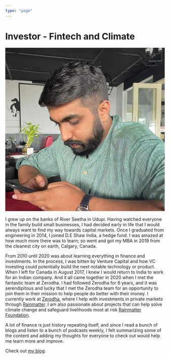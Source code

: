 ```yaml
---
type: "page"
---
```


# Investor - Fintech and Climate

![](static/images/dinesh.jpg ".")

I grew up on the banks of River Seetha in Udupi. Having watched everyone in the family build small businesses, I had decided early in life that I would always want to find my way towards capital markets. Once I graduated from engineering in 2014, I joined D.E Shaw India, a hedge fund. I was amazed at how much more there was to learn; so went and got my MBA in 2019 from the cleanest city on earth, Calgary, Canada.

From 2010 until 2020 was about learning everything in finance and investments. In the process, I was bitten by Venture Capital and how VC investing could potentially build the next notable technology or product. When I left for Canada in August 2017, I knew I would return to India to work for an Indian company. And it all came together in 2020 when I met the fantastic team at Zerodha. I had followed Zerodha for 6 years, and it was serendipitous and lucky that I met the Zerodha team for an opportunity to join them in their mission to help people do better with their money. I currently work at [Zerodha](https://zerodha.com/), where I help with investments in private markets through [Rainmatter](https://rainmatter.com/). I am also passionate about projects that can help solve climate change and safeguard livelihoods most at risk [Rainmatter Foundation](https://rainmatter.org/).

A lot of finance is just history repeating itself, and since I read a bunch of blogs and listen to a bunch of podcasts weekly, I felt summarizing some of the content and adding my thoughts for everyone to check out would help me learn more and improve. 

Check out [my blog](/blog).
